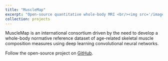 ```yaml
---
title: "MuscleMap"
excerpt: "Open-source quantitative whole-body MRI <br/><img src='/images/project-1.png'>"
collection: projects
---
```

MuscleMap is an international consortium driven by the need to develop a whole-body normative reference dataset of age-related skeletal muscle composition measures using deep learning convolutional neural networks. 

Follow the open-source project on [GitHub](https://github.com/MuscleMap/MuscleMap).
